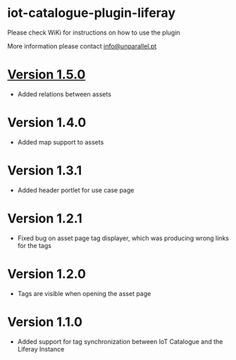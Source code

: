 # iot-catalogue-plugin-liferay

Please check WiKi for instructions on how to use the plugin

More information please contact info@unparallel.pt

# [Version 1.5.0](releases/tag/1.5.0)

* Added relations between assets

# Version 1.4.0

* Added map support to assets

# Version 1.3.1

* Added header portlet for use case page

# Version 1.2.1

* Fixed bug on asset page tag displayer, which was producing wrong links for the tags

# Version 1.2.0

* Tags are visible when opening the asset page

# Version 1.1.0

* Added support for tag synchronization between IoT Catalogue and the Liferay Instance
